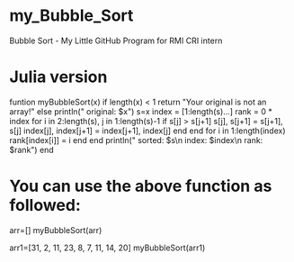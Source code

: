 # my_Bubble_Sort
Bubble Sort - My Little GitHub Program for RMI CRI intern

# Julia version

funtion myBubbleSort(x)
	if length(x) < 1
	    return "Your original is not an array!"
	else
	    println(" original: $x")
	    s=x
	    index = [1:length(s)...]
	    rank = 0 * index
	    for i in 2:length(s), j in 1:length(s)-1
	        if s[j] > s[j+1]
		          s[j], s[j+1] = s[j+1], s[j]
		          index[j], index[j+1] = index[j+1], index[j]
	        end
	    end
	    for i in 1:length(index)
	        rank[index[i]] = i
	    end
	end
	println(" sorted:   $s\n index:    $index\n rank:     $rank")
end


# You can use the above function as followed:

arr=[]
myBubbleSort(arr)

arr1=[31, 2, 11, 23, 8, 7, 11, 14, 20]
myBubbleSort(arr1)
